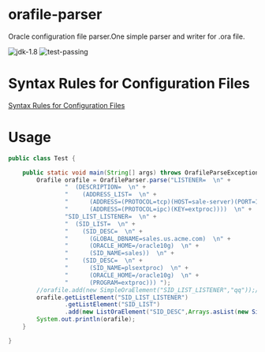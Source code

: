 # orafile-parser
Oracle configuration file parser.One simple parser and writer for .ora file.

![jdk-1.8](https://img.shields.io/badge/JDK-1.8-blue.svg?style=for-the-badge)
![test-passing](https://img.shields.io/badge/test-passing-green.svg?style=for-the-badge)

# Syntax Rules for Configuration Files
[Syntax Rules for Configuration Files](https://docs.oracle.com/cd/E11882_01/network.112/e10835/syntax.htm#NETRF005)

# Usage
```java
public class Test {

    public static void main(String[] args) throws OrafileParseException, OrafileEditException {
        Orafile orafile = OrafileParser.parse("LISTENER=  \n" +
                "  (DESCRIPTION=  \n" +
                "    (ADDRESS_LIST=  \n" +
                "      (ADDRESS=(PROTOCOL=tcp)(HOST=sale-server)(PORT=1521))  \n" +
                "      (ADDRESS=(PROTOCOL=ipc)(KEY=extproc))))  \n" +
                "SID_LIST_LISTENER=  \n" +
                "  (SID_LIST=  \n" +
                "    (SID_DESC=  \n" +
                "      (GLOBAL_DBNAME=sales.us.acme.com)  \n" +
                "      (ORACLE_HOME=/oracle10g)  \n" +
                "      (SID_NAME=sales))  \n" +
                "    (SID_DESC=  \n" +
                "      (SID_NAME=plsextproc)  \n" +
                "      (ORACLE_HOME=/oracle10g)  \n" +
                "      (PROGRAM=extproc))) ");
        //orafile.add(new SimpleOraElement("SID_LIST_LISTENER","qq"));//error
        orafile.getListElement("SID_LIST_LISTENER")
                .getListElement("SID_LIST")
                .add(new ListOraElement("SID_DESC",Arrays.asList(new SimpleOraElement("SID_NAME","sidname"),new SimpleOraElement("ORACLE_HOME","/orahome"),new SimpleOraElement("PROGRAM","program"))));
        System.out.println(orafile);
    }

}
```